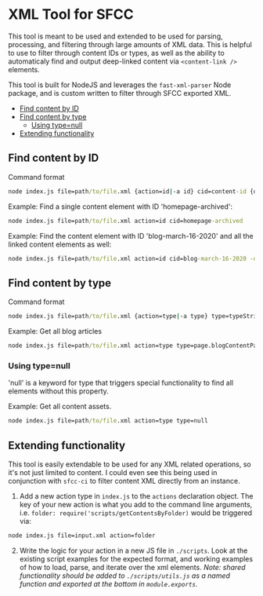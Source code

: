 # XML Tool for SFCC
This tool is meant to be used and extended to be used for parsing, processing, and filtering through large amounts of XML data. This is helpful to use to filter through content IDs or types, as well as the ability to automaticaly find and output deep-linked content via `<content-link />` elements.

This tool is built for NodeJS and leverages the `fast-xml-parser` Node package, and is custom written to filter through SFCC exported XML.

- [Find content by ID](#find-content-by-id)
- [Find content by type](#find-content-by-type)
  - [Using type=null](#using-typenull)
- [Extending functionality](#extending-functionality)


## Find content by ID

Command format

```cmd
node index.js file=path/to/file.xml {action=id|-a id} cid=content-id {deep=true|-d}
```

Example: Find a single content element with ID 'homepage-archived':

```cmd
node index.js file=path/to/file.xml action=id cid=homepage-archived
```

Example: Find the content element with ID 'blog-march-16-2020' and all the linked content elements as well:

```cmd
node index.js file=path/to/file.xml action=id cid=blog-march-16-2020 -d
```

## Find content by type

Command format

```cmd
node index.js file=path/to/file.xml {action=type|-a type} type=typeString {deep=true|-d}
```


Example: Get all blog articles

```cmd
node index.js file=path/to/file.xml action=type type=page.blogContentPage
```

### Using type=null
'null' is a keyword for type that triggers special functionality to find all elements without this property. 

Example: Get all content assets. 

```cmd
node index.js file=path/to/file.xml action=type type=null
```
## Extending functionality

This tool is easily extendable to be used for any XML related operations, so it's not just limited to content. I could even see this being used in conjunction with `sfcc-ci` to filter content XML directly from an instance.

1. Add a new action type in `index.js` to the `actions` declaration object. The key of your new action is what you add to the command line arguments, i.e. `folder: require('scripts/getContentsByFolder)` would be triggered via:
```cmd
node index.js file=input.xml action=folder
```
2. Write the logic for your action in a new JS file in `./scripts`. Look at the existing script examples for the expected format, and working examples of how to load, parse, and iterate over the xml elements. 
*Note: shared functionality should be added to `./scripts/utils.js` as a named function and exported at the bottom in `module.exports`.*